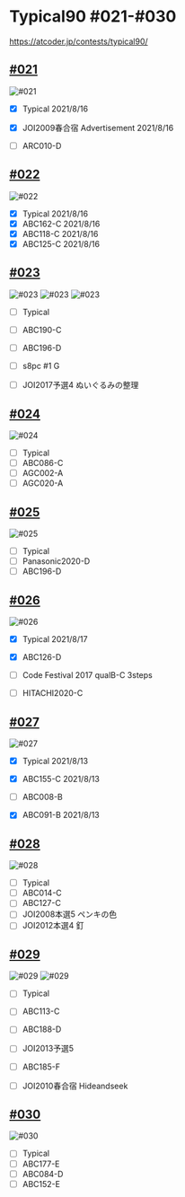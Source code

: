 # Typical90  #021-#030
https://atcoder.jp/contests/typical90/

## [#021](https://atcoder.jp/contests/typical90/tasks/typical90_u)
![#021](https://github.com/E869120/kyopro_educational_90/blob/main/editorial/021.jpg)
- [x] Typical       2021/8/16
- [x] JOI2009春合宿 Advertisement   2021/8/16
- [ ] ARC010-D


## [#022](https://atcoder.jp/contests/typical90/tasks/typical90_v)
![#022](https://github.com/E869120/kyopro_educational_90/blob/main/editorial/022.jpg)
- [x] Typical   2021/8/16
- [x] ABC162-C  2021/8/16
- [x] ABC118-C  2021/8/16
- [x] ABC125-C  2021/8/16

## [#023](https://atcoder.jp/contests/typical90/tasks/typical90_w)
![#023](https://github.com/E869120/kyopro_educational_90/blob/main/editorial/023-01.jpg)
![#023](https://github.com/E869120/kyopro_educational_90/blob/main/editorial/023-02.jpg)
![#023](https://github.com/E869120/kyopro_educational_90/blob/main/editorial/023-03.jpg)
- [ ] Typical
- [ ] ABC190-C
- [ ] ABC196-D
- [ ] s8pc #1 G
- [ ] JOI2017予選4 ぬいぐるみの整理


## [#024](https://atcoder.jp/contests/typical90/tasks/typical90_x)
![#024](https://github.com/E869120/kyopro_educational_90/blob/main/editorial/024.jpg)
- [ ] Typical
- [ ] ABC086-C
- [ ] AGC002-A
- [ ] AGC020-A

## [#025](https://atcoder.jp/contests/typical90/tasks/typical90_y)
![#025](https://github.com/E869120/kyopro_educational_90/blob/main/editorial/025.jpg)
- [ ] Typical
- [ ] Panasonic2020-D
- [ ] ABC196-D

## [#026](https://atcoder.jp/contests/typical90/tasks/typical90_z)
![#026](https://github.com/E869120/kyopro_educational_90/blob/main/editorial/026.jpg)
- [x] Typical   2021/8/17
- [x] ABC126-D
- [ ] Code Festival 2017 qualB-C 3steps
- [ ] HITACHI2020-C


## [#027](https://atcoder.jp/contests/typical90/tasks/typical90_aa)
![#027](https://github.com/E869120/kyopro_educational_90/blob/main/editorial/027.jpg)
- [x] Typical       2021/8/13
- [x] ABC155-C      2021/8/13
- [ ] ABC008-B
- [x] ABC091-B      2021/8/13


## [#028](https://atcoder.jp/contests/typical90/tasks/typical90_ab)
![#028](https://github.com/E869120/kyopro_educational_90/blob/main/editorial/028.jpg)
- [ ] Typical
- [ ] ABC014-C
- [ ] ABC127-C
- [ ] JOI2008本選5 ペンキの色
- [ ] JOI2012本選4 釘

## [#029](https://atcoder.jp/contests/typical90/tasks/typical90_ac)
![#029](https://github.com/E869120/kyopro_educational_90/blob/main/editorial/029-01.jpg)
![#029](https://github.com/E869120/kyopro_educational_90/blob/main/editorial/029-02.jpg)
- [ ] Typical
- [ ] ABC113-C
- [ ] ABC188-D
- [ ] JOI2013予選5
- [ ] ABC185-F
- [ ] JOI2010春合宿 Hideandseek


## [#030](https://atcoder.jp/contests/typical90/tasks/typical90_ad)
![#030](https://github.com/E869120/kyopro_educational_90/blob/main/editorial/030.jpg)
- [ ] Typical
- [ ] ABC177-E
- [ ] ABC084-D
- [ ] ABC152-E
